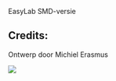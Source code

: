 EasyLab SMD-versie<br/>

Credits:
---
Ontwerp door Michiel Erasmus<br/>

<img src="https://github.com/pappavis/EasyLab/blob/master/KiCAD/EasyLabArduino/EasyLab4Kids_SMD/Renders/EasyLab4Kids%20SMD-versie_plaatje.jpg"><br/>
